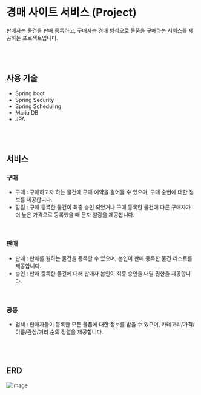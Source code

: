 # 경매 사이트 서비스 (Project)
판매자는 물건을 판매 등록하고, 구매자는 경매 형식으로 물품을 구매하는 서비스를 제공하는 프로젝트입니다.
<br/><br/><br/><br/>

## 사용 기술
- Spring boot
- Spring Security
- Spring Scheduling
- Maria DB
- JPA
<br/><br/><br/><br/>

## 서비스
### 구매
- 구매 : 구매하고자 하는 물건에 구매 예약을 걸어둘 수 있으며, 구매 순번에 대한 정보를 제공합니다.
- 알림 : 구매 등록한 물건이 최종 승인 되었거나 구매 등록한 물건에 다른 구매자가 더 높은 가격으로 등록했을 때 문자 알람을 제공합니다.
<br/>

### 판매
- 판매 : 판매를 원하는 물건을 등록할 수 있으며, 본인이 판매 등록한 물건 리스트를 제공합니다.
- 승인 : 판매 등록한 물건에 대해 판매자 본인이 최종 승인을 내릴 권한을 제공합니다.
<br/>

### 공통
- 검색 : 판매자들이 등록한 모든 물품에 대한 정보를 받을 수 있으며, 카테고리/가격/이름/관심/거리 순의 정렬을 제공합니다.
<br/><br/><br/><br/>

## ERD
![image](https://github.com/JoHyungJun/project_auction/assets/56953934/88538a99-b479-4e40-918e-b0853ef51bb2)
